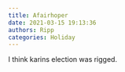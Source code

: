 ```yaml
---
title: Afairhoper
date: 2021-03-15 19:13:36
authors: Ripp
categories: Holiday
---
```


 I think karins election was rigged.